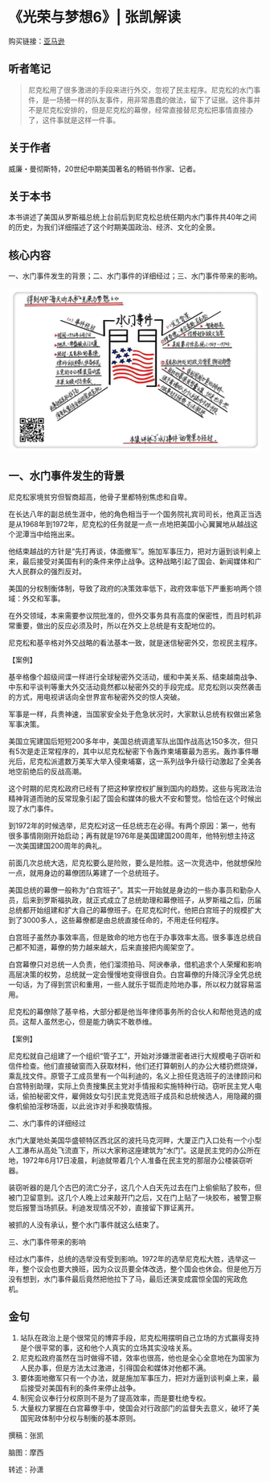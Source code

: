 《光荣与梦想6》| 张凯解读
========================

购买链接：[亚马逊](https://www.amazon.cn/光荣与梦想-威廉·曼彻斯特/dp/B00T2DK826/ref=sr_1_1?ie=UTF8&qid=1511095554&sr=8-1&keywords=光荣与梦想&dpID=51oD2AjgCFL&preST=_SX258_BO1,204,203,200_QL70_&dpSrc=srch)

听者笔记
------------------------

> 尼克松用了很多激进的手段来进行外交，忽视了民主程序。尼克松的水门事件，是一场猪一样的队友事件，用非常愚蠢的做法，留下了证据。这件事并不是尼克松安排的，但是尼克松的幕僚，经常直接替尼克松把事情直接办了，这件事就是这样一件事。

关于作者
------------------------

威廉・曼彻斯特，20世纪中期美国著名的畅销书作家、记者。

关于本书
------------------------

本书讲述了美国从罗斯福总统上台前后到尼克松总统任期内水门事件共40年之间的历史，为我们详细描述了这个时期美国政治、经济、文化的全景。

核心内容
------------------------

一、水门事件发生的背景；二、水门事件的详细经过；三、水门事件带来的影响。
 
![](the-glory-and-the-dream-06/001.JPG)

一、水门事件发生的背景
------------------------

尼克松家境贫穷但智商超高，他骨子里都特别焦虑和自卑。

在长达八年的副总统生涯中，他的角色相当于一个国务院礼宾司司长，他真正当选是从1968年到1972年，尼克松的任务就是一点一点地把美国小心翼翼地从越战这个泥潭当中给拖出来。

他结束越战的方针是“先打再谈，体面撤军”。施加军事压力，把对方逼到谈判桌上来，最后接受对美国有利的条件来停止战争。这种战略引起了国会、新闻媒体和广大人民群众的强烈反对。

美国的分权制衡体制，导致了政府的决策效率低下，政府效率低下严重影响两个领域：外交和军事。

在外交领域，本来需要参议院批准的，但外交事务具有高度的保密性，而且时机非常重要，做出的反应必须及时，所以在外交上总统是有支配地位的。

尼克松和基辛格对外交战略的看法基本一致，就是迷信秘密外交，忽视民主程序。

【案例】

基辛格像个超级间谍一样进行全球秘密外交活动，缓和中美关系、结束越南战争、中东和平谈判等重大外交活动竟然都以秘密外交的手段完成。尼克松则以突然袭击的方式，用电视讲话向全世界宣布秘密外交的惊人突破。

军事是一样，兵贵神速，当国家安全处于危急状况时，大家默认总统有权做出紧急军事决策。

美国立宪建国后短短200多年中，美国总统调遣军队出国作战高达150多次，但只有5次是走正常程序的，其中以尼克松秘密下令轰炸柬埔寨最为恶劣。轰炸事件曝光后，尼克松派遣数万美军大举入侵柬埔寨，这一系列战争升级行动激起了全美各地空前绝后的反战高潮。

这个时期的尼克松政府已经有了把这种掌控权扩展到国内的趋势。这些与宪政法治精神背道而驰的反常现象引起了国会和媒体的极大不安和警觉。恰恰在这个时候出现了水门事件。

到1972年的时候选举，尼克松对这一任总统志在必得。有两个原因：第一，他有很多事情刚刚开始启动；再有就是1976年是美国建国200周年，他特别想主持这一次美国建国200周年的典礼。

前面几次总统大选，尼克松要么是险败，要么是险胜。这一次竞选中，他就想保险一点，就用身边的幕僚团队筹建了一个总统班子。

美国总统的幕僚一般称为“白宫班子”。其实一开始就是身边的一些办事员和勤杂人员，后来到罗斯福执政，就正式成立了总统助理和幕僚班子，从罗斯福之后，历届总统都开始组建和扩大自己的幕僚班子。在尼克松时代，他把白宫班子的规模扩大到了3000多人，这些幕僚都是由总统直接任命的，不用走任何程序。

白宫班子虽然办事效率高，但是致命的地方也在于办事效率太高。很多事连总统自己都不知道，幕僚的势力越来越大，后来直接把内阁架空了。

白宫幕僚只对总统一人负责，他们溜须拍马、阿谀奉承，借机追求个人荣耀和影响高层决策的权势，总统就一定会慢慢地变得很自负。白宫幕僚的升降沉浮全凭总统一句话，为了得到赏识和重用，一些人就乐于铤而走险地办事，所以权力就容易滥用。

尼克松的幕僚除了基辛格，大部分都是他当年律师事务所的合伙人和帮他竞选的成员。这帮人虽然忠心，但是能力确实不敢恭维。

【案例】

尼克松就自己组建了一个组织“管子工”，开始对涉嫌泄密者进行大规模电子窃听和信件检查。他们直接破窗而入获取材料，他们还打算朝别人的办公大楼扔燃烧弹，乘乱找文件。原管子工成员里有一个叫利迪的，名义上担任竞选班子的法律顾问和白宫特别助理，实际上负责搜集民主党对手情报和实施特种行动。窃听民主党人电话，偷拍秘密文件，雇佣妓女勾引民主党竞选班子成员和总统候选人，用隐藏的摄像机偷拍淫秽场面，以此讹诈对手和换取情报。

二、水门事件的详细经过

水门大厦地处美国华盛顿特区西北区的波托马克河畔，大厦正门入口处有一个小型人工瀑布从高处飞流直下，所以大家称这座建筑为“水门”。这是民主党的办公所在地，1972年6月17日凌晨，利迪就带着几个人准备在民主党的那层办公楼装窃听器。

装窃听器的是几个古巴的流亡分子，这几个人白天先过去在门上偷偷贴了胶布，但被门卫留意到。这几个人晚上过来敲开门之后，又在门上贴了一块胶布，被警卫察觉后报警当场抓获。利迪发现情况不妙，直接留下罪证离开。

被抓的人没有承认，整个水门事件就这么结束了。

三、水门事件带来的影响

经过水门事件，总统的选举没有受到影响。1972年的选举尼克松大胜，选举这一年，整个议会也要大换班，因为众议员要全体改选，整个国会也休会。但是他万万没有想到，水门事件最后竟然把他拉下了马，最后还演变成震惊全国的宪政危机。     

金句
------------------------

1. 站队在政治上是个很常见的博弈手段，尼克松用摆明自己立场的方式赢得支持是个很平常的事，这和他个人真实的立场其实没啥关系。
2. 尼克松政府虽然在当时做得不错，效率也很高，他也是全心全意地在为国家为人民办事，但是方法太过激进，引得国会和媒体对他都不满。
3. 要体面地撤军只有一个办法，就是施加军事压力，把对方逼到谈判桌上来，最后接受对美国有利的条件来停止战争。
4. 制宪会议奉行分权原则不是为了提高效率，而是要杜绝专权。
5. 大量权力掌握在白宫幕僚手中，使国会对行政部门的监督失去意义，破坏了美国宪政体制中分权与制衡的基本原则。

撰稿：张凯

脑图：摩西

转述：孙潇